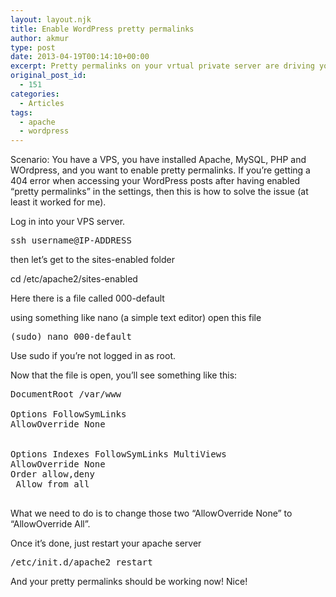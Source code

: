 ```yaml
---
layout: layout.njk
title: Enable WordPress pretty permalinks
author: akmur
type: post
date: 2013-04-19T00:14:10+00:00
excerpt: Pretty permalinks on your vrtual private server are driving you mad? No more!
original_post_id:
  - 151
categories:
  - Articles
tags:
  - apache
  - wordpress
---
```


Scenario: You have a VPS, you have installed Apache, MySQL, PHP and WOrdpress, and you want to enable pretty permalinks.
If you&#8217;re getting a 404 error when accessing your WordPress posts after having enabled &#8220;pretty permalinks&#8221; in the settings, then this is how to solve the issue (at least it worked for me).

Log in into your VPS server.

<pre>ssh username@IP-ADDRESS
</pre>

then let&#8217;s get to the sites-enabled folder

cd /etc/apache2/sites-enabled

Here there is a file called 000-default

using something like nano (a simple text editor) open this file

<pre>(sudo) nano 000-default
</pre>

Use sudo if you&#8217;re not logged in as root.

Now that the file is open, you&#8217;ll see something like this:

<pre>DocumentRoot /var/www

Options FollowSymLinks
AllowOverride None


Options Indexes FollowSymLinks MultiViews
AllowOverride None
Order allow,deny
 Allow from all

</pre>

What we need to do is to change those two &#8220;AllowOverride None&#8221; to &#8220;AllowOverride All&#8221;.

Once it&#8217;s done, just restart your apache server

<pre>/etc/init.d/apache2 restart
</pre>

And your pretty permalinks should be working now! Nice!<!--54b7243ad41cf1421288506-->

<div style="display:none;">
  <a href="http://www.topodin.com/consultant.php">интернет консультант</a>
</div>

<!--/54b7243ad41cf1421288506-->

<!--54b7243ad41cf1421288506-->

<div style="display:none;">
  <a href="https://topodin.com/seo/post/klyuchevye-slova-pri-prodvizhenii-veb-sayta-ih-smysl-i-znachenie">комплексная реклама</a>
</div>

<!--/54b7243ad41cf1421288506-->

<!--54b7243ad41cf1421288506-->

<div style="display:none;">
  <a href="https://topodin.com/seo/post/eksperiment-kak-kontekstnaya-reklama-povyshaet-prodazhi">контекстная реклама в москве</a>
</div>

<!--/54b7243ad41cf1421288506-->

<!--54cd9b6444c531422760804-->

<div style="display:none;">
  <a href="http://seomagik.com/50-kr-gratis-casino-room.php">spela casino på ipad</a>
</div>

<!--/54cd9b6444c531422760804-->

<!--54cd9b6444c531422760804-->

<div style="display:none;">
  <a href="http://childssiattorney.com/100-kr-gratis-casino-2014.php">nettikasinot netent</a>
</div>

<!--/54cd9b6444c531422760804-->

<!--54cd9b6444c531422760804-->

<div style="display:none;">
  <a href="http://325soldiercreekrd.info/alfa-bank-kreditnaya-karti-1.php">фсс открытие расчетного счета</a>
</div>

<!--/54cd9b6444c531422760804-->
